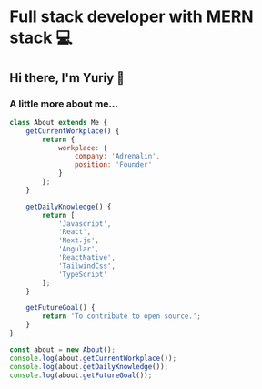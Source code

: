 # Full stack developer with MERN stack 💻

## Hi there, I'm Yuriy 👋

### A little more about me...  

```javascript
class About extends Me {
    getCurrentWorkplace() {
        return {
            workplace: {
                company: 'Adrenalin',
                position: 'Founder'
            }
        };
    }

    getDailyKnowledge() {
        return [
            'Javascript',
            'React',
            'Next.js',
            'Angular',
            'ReactNative',
            'TailwindCss',
            'TypeScript'
        ];
    }

    getFutureGoal() {
        return 'To contribute to open source.';
    }
}

const about = new About();
console.log(about.getCurrentWorkplace());
console.log(about.getDailyKnowledge());
console.log(about.getFutureGoal());
```
<!--
**yurickv/yurickv** is a ✨ _special_ ✨ repository because its `README.md` (this file) appears on your GitHub profile.

Here are some ideas to get you started:

- 🔭 I’m currently working on ...
- 🌱 I’m currently learning ...
- 👯 I’m looking to collaborate on ...
- 🤔 I’m looking for help with ...
- 💬 Ask me about ...
- 📫 How to reach me: ...
- 😄 Pronouns: ...
- ⚡ Fun fact: ...
-->
